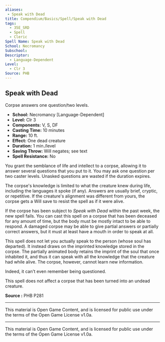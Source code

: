 ```yaml
---
aliases:
 - Speak with Dead
title: Compendium/Basics/Spell/Speak with Dead
tags:
  - 35E_SRD
  - Spell
  - Cleric
Spell Name: Speak with Dead
School: Necromancy
Subschool:
Descriptor:
  - Language-Dependent
Level:
  - Clr 3
Source: PHB
---
```


## Speak with Dead

Corpse answers one question/two levels.

- **School:** Necromancy [Language-Dependent]  
- **Level:** Clr 3  
- **Components:** V, S, DF  
- **Casting Time:** 10 minutes  
- **Range:** 10 ft.  
- **Effect:** One dead creature  
- **Duration:** 1 min./level  
- **Saving Throw:** Will negates; see text  
- **Spell Resistance:** No  

You grant the semblance of life and intellect to a corpse, allowing it to answer several questions that you put to it. You may ask one question per two caster levels. Unasked questions are wasted if the duration expires.

The corpse's knowledge is limited to what the creature knew during life, including the languages it spoke (if any). Answers are usually brief, cryptic, or repetitive. If the creature's alignment was different from yours, the corpse gets a Will save to resist the spell as if it were alive.

If the corpse has been subject to *Speak with Dead* within the past week, the new spell fails. You can cast this spell on a corpse that has been deceased for any amount of time, but the body must be mostly intact to be able to respond. A damaged corpse may be able to give partial answers or partially correct answers, but it must at least have a mouth in order to speak at all.

This spell does not let you actually speak to the person (whose soul has departed). It instead draws on the imprinted knowledge stored in the corpse. The partially animated body retains the imprint of the soul that once inhabited it, and thus it can speak with all the knowledge that the creature had while alive. The corpse, however, cannot learn new information.

Indeed, it can't even remember being questioned.

This spell does not affect a corpse that has been turned into an undead creature.

**Source :** PHB P281

---



This material is Open Game Content, and is licensed for public use under  
the terms of the Open Game License v1.0a.

---

This material is Open Game Content, and is licensed for public use under the terms of the Open Game License v1.0a.
